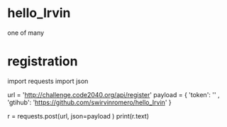 # hello_Irvin
one of many




# registration


import requests
import json

url = 'http://challenge.code2040.org/api/register'
payload = { 'token': '' , 'gtihub': 'https://github.com/swirvinromero/hello_Irvin' }

r = requests.post(url, json=payload )
print(r.text)
